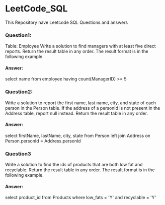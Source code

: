 # LeetCode_SQL
This Repository have Leetcode SQL Questions and answers
### Question1:
Table: Employee
Write a solution to find managers with at least five direct reports.
Return the result table in any order.
The result format is in the following example.
#### Answer:
select name from employee
having count(ManagerID) >= 5
### Question2:
Write a solution to report the first name, last name, city, and state of each person in the Person table. If the address of a personId is not present in the Address table, report null instead.
Return the result table in any order.
#### Answer:
select firstName, lastName, city, state
from Person left join Address
on Person.personId = Address.personId
### Question3
Write a solution to find the ids of products that are both low fat and recyclable.
Return the result table in any order.
The result format is in the following example.
#### Answer:
select product_id 
from Products 
where low_fats = 'Y' and recyclable = 'Y'
